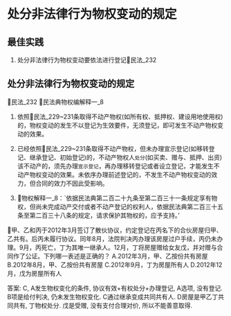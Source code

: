 
# 处分非法律行为物权变动的规定

## 最佳实践


1. 处分非法律行为物权变动要依法进行登记🚪民法_232


## 处分非法律行为物权变动的规定

🚪民法_232
🚪民法典物权编解释一_8

1. 依照🚪民法_229~231条取得不动产物权(如所有权、抵押权、建设用地使用权)的，物权变动的发生不以登记为生效要件，无须登记，即可发生不动产物权变动的效果。

2. 已经依照🚪民法_229~231条取得不动产物权，但未办理宣示登记(如移转登记、继承登记、初始登记)的，不动产物权人`处分`(如买卖、赠与、抵押、出资)该不动产的，须先办理`宣示登记`，再办理移转登记或者设立登记，才能发生不动产物权变动的效果。未依序办理前述登记的，不发生不动产物权变动的效力，但合同的效力不因此受影响。

3. 🚪物权解释一_8：`依据民法典第二百二十九条至第二百三十一条规定享有物权，但尚未完成动产交付或者不动产登记的权利人，依据民法典第二百三十五条至第二百三十八条的规定，请求保护其物权的，应予支持。’


🍐甲、乙和丙于2012年3月签订了散伙协议，约定登记在丙名下的合伙房屋归甲、乙共有。后丙未履行协议。同年8月，法院判决丙办理该房屋过户手续，丙仍未办理。9月，丙死亡，丁为其唯一继承人。12月，丁将房屋赠给女友戊，并对赠与合同作了公证。下列哪一表述是正确的？
A.2012年3月，甲、乙按份共有房屋
B.2012年8月，甲、乙按份共有房屋
C.2012年9月，丁为房屋所有人
D.2012年12月，戊为房屋所有人

答案: C, A发生物权变化的条件, 协议有效+有权处分+办理登记, A选项, 没有登记. B项是给付判决, 仍未发生物权变化. C通过继承变成共同共有人. D房屋是甲乙丁共同共有, 丁物权处分. 戊是受赠, 没有支付合理对价, 所以不能善意取得.


